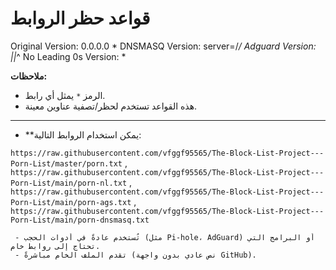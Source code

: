 # قواعد حظر الروابط

Original Version: 0.0.0.0 *
DNSMASQ Version: server=/*/
Adguard Version: ||*^
No Leading 0s Version: *

**ملاحظات:**
- الرمز `*` يمثل أي رابط.
- هذه القواعد تستخدم لحظر/تصفية عناوين معينة.
-------

   - **يمكن استخدام الروابط التالية:
     
   `https://raw.githubusercontent.com/vfggf95565/The-Block-List-Project---Porn-List/master/porn.txt` ,
   `https://raw.githubusercontent.com/vfggf95565/The-Block-List-Project---Porn-List/main/porn-nl.txt` ,
   `https://raw.githubusercontent.com/vfggf95565/The-Block-List-Project---Porn-List/main/porn-ags.txt` ,
   `https://raw.githubusercontent.com/vfggf95565/The-Block-List-Project---Porn-List/main/porn-dnsmasq.txt`
   
     - تُستخدم عادةً في أدوات الحجب (مثل Pi-hole، AdGuard) أو البرامج التي تحتاج إلى روابط خام.
     - تقدم الملف الخام مباشرةً (نص عادي بدون واجهة GitHub).
     
